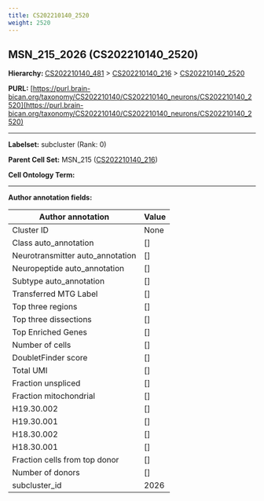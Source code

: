 ```yaml
---
title: CS202210140_2520
weight: 2520
---
```

## MSN_215_2026 (CS202210140_2520)
<b>Hierarchy: </b>
[CS202210140_481](../CS202210140_481) >
[CS202210140_216](../CS202210140_216) >
[CS202210140_2520](../CS202210140_2520)

**PURL:** [https://purl.brain-bican.org/taxonomy/CS202210140/CS202210140_neurons/CS202210140_2520](https://purl.brain-bican.org/taxonomy/CS202210140/CS202210140_neurons/CS202210140_2520)

---


**Labelset:** subcluster (Rank: 0)

**Parent Cell Set:** MSN_215 ([CS202210140_216](../CS202210140_216))



**Cell Ontology Term:** 

[MARKER GENES.]: #


---

[TRANSFERRED ANNOTATIONS.]: #


[AUTHOR ANNOTATION FIELDS.]: #


**Author annotation fields:**

| Author annotation | Value |
|-------------------|-------|
|Cluster ID|None|
|Class auto_annotation|[]|
|Neurotransmitter auto_annotation|[]|
|Neuropeptide auto_annotation|[]|
|Subtype auto_annotation|[]|
|Transferred MTG Label|[]|
|Top three regions|[]|
|Top three dissections|[]|
|Top Enriched Genes|[]|
|Number of cells|[]|
|DoubletFinder score|[]|
|Total UMI|[]|
|Fraction unspliced|[]|
|Fraction mitochondrial|[]|
|H19.30.002|[]|
|H19.30.001|[]|
|H18.30.002|[]|
|H18.30.001|[]|
|Fraction cells from top donor|[]|
|Number of donors|[]|
|subcluster_id|2026|
